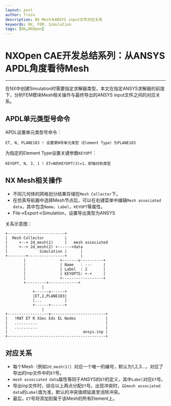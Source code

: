 ```yaml
---
layout: post
author: Train
description: NX Mesh与ANSYS input文件对应关系
keywords: NX, FEM, Simulation
tags: [NX,NXOpen]
---
```


# NXOpen CAE开发总结系列：从ANSYS APDL角度看待Mesh

---

在NX中创建Simulation时需要指定求解器类型，本文在指定ANSYS求解器的前提下，分析FEM模块Mesh相关操作与最终导出的ANSYS input文件之间的对应关系。

## APDL单元类型号命令

APDL设置单元类型号命令：

    ET, N, PLANE183 ! 设置第N号单元类型（Element Type）为PLANE183


为指定的Element Type设置关键参数`KEYOPT`：

    KEYOPT, N, 3, 1 ! ET=N的KEYOPT(3)=1，即轴对称类型


## NX Mesh相关操作

- 不同几何体的网格划分结果存储在`Mesh Collector`下。
- 在仿真导航器中选择Mesh节点后，可以在右键菜单中编辑`Mesh associated data`，其中包含`Name`、`Label`，`KEYOPT`等属性。
- File->Export->Simulation，设置导出类型为ANSYS

关系示意图：

    +-------------------------+
    |  Mesh Collector         |
    |     +--+ 2d_mesh(1)     |   mesh associated
    |     +--+ 2d_mesh(2) +------+data
    |              Simulation |      |
    +--------+----------------+      |
            |               +-------v----------+
            |               | Name   : ---     |
            |               | Label  : 2       |
            |               | KEYOPTS: +-+     |
            |               +------------------+
            +---------+-------------+
                    |
                +------v------+
                |ET,2,PLANE183|
                |...          |
                +------+------+
                    |
    +------------------v------------------------+
    |   !MAT ET R XSec Eds EL Nodes             |
    |   ..........                              |
    |   ..........                              |
    |                                 ansys.inp |
    +-------------------------------------------+


## 对应关系

- 每个Mesh（例如`2d_mesh(1)`）对应一个唯一的编号，默认为1,2,3...，对应了导出的inp文件中的`ET`号。
- `mesh associated data`属性等同于ANSYS的`ET`的定义，其中`Label`对应`ET`号。
- 导出inp文件时，综合以上两点分配`ET`号。出现冲突时，以`mesh associated data`的`Label`值为准，默认的冲突值顺延直至消除冲突。
- 最后，`ET`号将添加到属于该Mesh的所有Element上。